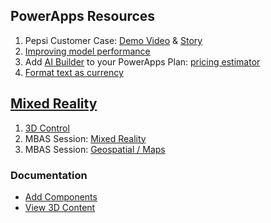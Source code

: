 ## PowerApps Resources

1. Pepsi Customer Case: [Demo Video](https://youtu.be/IA8aRy_WM4s) & [Story](https://customers.microsoft.com/en-au/story/gj-pepsi-consumer-goods-powerapps)
2. [Improving model performance](https://docs.microsoft.com/en-us/ai-builder/collect-images)
3. Add [AI Builder](https://powerapps.microsoft.com/en-us/ai-builder/) to your PowerApps Plan: [pricing estimator](https://powerapps.microsoft.com/en-us/ai-builder-calculator/)
4. [Format text as currency](https://powerusers.microsoft.com/t5/Building-Power-Apps/How-do-I-format-a-field-to-look-like-currency/m-p/333252?lightbox-message-images-127014=28693i34D470A228DD3DC6#M95738)

## [Mixed Reality](https://powerapps.microsoft.com/en-us/blog/introducing-mixed-reality-in-power-apps/)
1. [3D Control](https://www.youtube.com/watch?v=mumeUoaE21k)
2. MBAS Session: [Mixed Reality](https://mymbas.microsoft.com/sessions/7b527160-9bbe-4f27-8972-c00d3f73e44f?source=sessions)
3. MBAS Session: [Geospatial / Maps](https://mymbas.microsoft.com/sessions/e2ee04fc-2233-4227-9474-e044fa0d8883?source=speakerdetail)
### Documentation 
* [Add Components](https://docs.microsoft.com/en-us/powerapps/maker/canvas-apps/mixed-reality-overview)
* [View 3D Content](https://docs.microsoft.com/en-us/powerapps/maker/canvas-apps/mixed-reality-component-view-3d)
